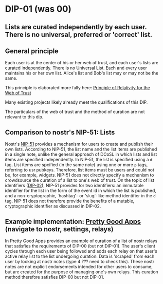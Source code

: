 DIP-01 (was 00)
======

Lists are curated independently by each user. There is no universal, preferred or 'correct' list.
------------------------------

## General principle

Each user is at the center of his or her web of trust, and each user's lists are curated independently. There is no Universal List. Each and every user maintains his or her own list. Alice's list and Bob's list may or may not be the same.

This principle is elaborated more fully here: [Principle of Relativity for the Web of Trust](https://github.com/WebOfTrustInfo/rwot1-sf/blob/master/Principle-of-Relativity-for-WoT.md)

Many existing projects likely already meet the qualifications of this DIP.

The particulars of the web of trust and the method of curation are not relevant to this dip.

## Comparison to nostr's NIP-51: Lists

Nostr's [NIP-51](https://github.com/nostr-protocol/nips/blob/master/51.md) provides a mechanism for users to create and publish their own lists. According to NIP-51, the list name and the list items are published in a single note, unlike the general approach of DCoSL in which lists and list items are specified independently. In NIP-51, the list is specified using a `d` tag. List items are spcified (in the same note) using one or more `p` tags, referring to usr pubkeys. Therefore, list items must be users and could not be, for example, widgets. NIP-51 does not directly specify a mechanism to crowdsource the curation of a list to one's web of trust. On the topic of list identifiers ([DIP-02](02.md)), NIP-51 provides for two identifiers: an immutable identifier for the list in the form of the event id in which the list is published, and a non-cryptographic, 'hashtag'- or 'slug'-like method identifier in the `d` tag. NIP-51 does not therefore provide the benefits of a mutable, cryptographic identifier as discussed in DIP-02. 

## Example implementation: [Pretty Good Apps](https://github.com/wds4/pretty-good) (navigate to nostr, settings, relays)

In Pretty Good Apps provides an example of curation of a list of nostr relays that satisfies the requirements of DIP-00 (but not DIP-01). The user's client cycles through each user being followed and adds each relay on that user's active relay list to the list undergoing curation. Data is 'scraped' from each user by looking at nostr notes (type 4 ??? need to check this). These nostr notes are not explicit endorsements intended for other users to consume, but are created for the purpose of managing one's own relays. This curation method therefore satisfies DIP-00 but not DIP-01.

